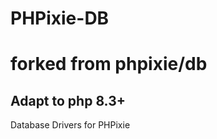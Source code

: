 PHPixie-DB
==========

# forked from phpixie/db

## Adapt to php 8.3+


Database Drivers for PHPixie